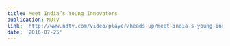 ```yaml
---
title: Meet India’s Young Innovators
publication: NDTV
link: 'http://www.ndtv.com/video/player/heads-up/meet-india-s-young-innovators/373565'
date: '2016-07-25'
---
```


